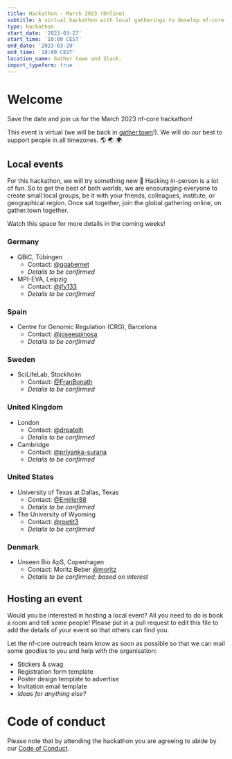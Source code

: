 ```yaml
---
title: Hackathon - March 2023 (Online)
subtitle: A virtual hackathon with local gatherings to develop nf-core together
type: hackathon
start_date: '2023-03-27'
start_time: '10:00 CEST'
end_date: '2023-03-29'
end_time: '18:00 CEST'
location_name: Gather town and Slack.
import_typeform: true
---
```


# Welcome

Save the date and join us for the March 2023 nf-core hackathon!

This event is virtual (we will be back in [gather.town](https://gather.town/)!).
We will do our best to support people in all timezones. :earth_americas: :earth_asia: :earth_africa:

## Local events

For this hackathon, we will try something new 🚀
Hacking in-person is a lot of fun. So to get the best of both worlds, we are encouraging everyone to create small local groups, be it with your friends, colleagues, institute, or geographical region.
Once sat together, join the global gathering online, on gather.town together.

Watch this space for more details in the coming weeks!

### Germany

- QBiC, Tübingen
  - Contact: [@ggabernet](https://github.com/ggabernet/)
  - _Details to be confirmed_
- MPI-EVA, Leipzig
  - Contact: [@jfy133](https://github.com/jfy133/)
  - _Details to be confirmed_

### Spain

- Centre for Genomic Regulation (CRG), Barcelona
  - Contact: [@joseespinosa](https://github.com/joseespinosa/)
  - _Details to be confirmed_

### Sweden

- SciLifeLab, Stockholm
  - Contact: [@FranBonath](https://github.com/FranBonath/)
  - _Details to be confirmed_

### United Kingdom

- London
  - Contact: [@drpatelh](https://github.com/drpatelh/)
  - _Details to be confirmed_
- Cambridge
  - Contact: [@priyanka-surana](https://github.com/priyanka-surana)
  - _Details to be confirmed_

### United States

- University of Texas at Dallas, Texas
  - Contact: [@Emiller88](https://github.com/Emiller88/)
  - _Details to be confirmed_
- The University of Wyoming
  - Contact: [@rpetit3](https://github.com/rpetit3/)
  - _Details to be confirmed_

### Denmark

- Unseen Bio ApS, Copenhagen
  - Contact: Moritz Beber [@moritz](https://nfcore.slack.com/team/U015PB15C5U)
  - _Details to be confirmed; based on interest_

## Hosting an event

Would you be interested in hosting a local event? All you need to do is book a room and tell some people!
Please put in a pull request to edit this file to add the details of your event so that others can find you.

Let the nf-core outreach team know as soon as possible so that we can mail some goodies to you and help with the organisation:

- Stickers & swag
- Registration form template
- Poster design template to advertise
- Invitation email template
- _ideas for anything else?_

<!--

# Registration

Registration is now OPEN! Please sign up [here](https://scilifelab.typeform.com/march-2022) or in the widget below.

> ~~Registration deadline for swag (🕺) is  Feburary 20th~~, the swag deadline has now passed. However the registration form for attending remains open until the event itself.

<div data-tf-widget="lZIzguMP" style="width:100%;height:700px;color:#FFFFFF;"></div>

Please check back here for more details about the event and keep an eye out on twitter and on Slack,
but in the mean time - book the dates in your calendar!

-->

# Code of conduct

Please note that by attending the hackathon you are agreeing to abide by our [Code of Conduct](https://nf-co.re/code_of_conduct).
